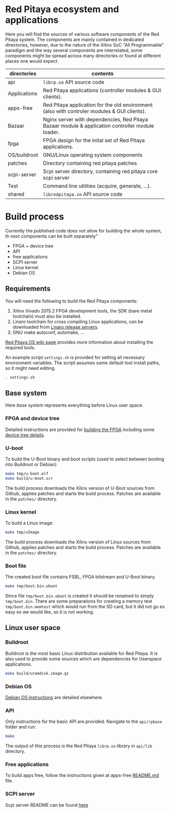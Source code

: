 # Red Pitaya ecosystem and applications

Here you will find the sources of various software components of the
Red Pitaya system. The components are mainly contained in dedicated
directories, however, due to the nature of the Xilinx SoC "All 
Programmable" paradigm and the way several components are interrelated,
some components might be spread across many directories or found at
different places one would expect.

| directories  | contents
|--------------|----------------------------------------------------------------
| api          | `librp.so` API source code
| Applications | Red Pitaya applications (controller modules & GUI clients).
| apps-free    | Red Pitaya application for the old environment (also with controler modules & GUI clients).
| Bazaar       | Nginx server with dependencies, Red Pitaya Bazaar module & application controller module loader.
| fpga         | FPGA design for the inital set of Red Pitaya applications.
| OS/buildroot | GNU/Linux operating system components
| patches      | Directory containing red pitaya patches
| scpi-server  | Scpi server directory, containing red pitaya core scpi server
| Test         | Command line utilities (acquire, generate, ...).
| shared       | `libredpitaya.so` API source code

# Build process

Currently the published code does not allow for building the whole system, th next components can be built separately"
- FPGA + device tree
- API
- free applications
- SCPI server
- Linux kernel
- Debian OS

## Requirements

You will need the following to build the Red Pitaya components:
1. Xilinx Vivado 2015.2 FPGA development tools, the SDK (bare metal toolchain) must also be installed.
2. Linaro toolchain for cross compiling Linux applications, can be downloaded from [Linaro release servers](https://releases.linaro.org/14.11/components/toolchain/binaries/arm-linux-gnueabihf/gcc-linaro-4.9-2014.11-x86_).
3. GNU make autoconf, automake, ...

[Red Pitaya OS wiki page](http://wiki.redpitaya.com/index.php?title=Red_Pitaya_OS) provides more information about installing the required tools.

An example script `settings.sh` is provided for setting all necessary environment variables. The script assumes some default tool install paths, so it might need editing.
```bash
. settings.sh
```

## Base system

Here *base system* represents everything before Linux user space.

### FPGA and device tree

Detailed instructions are provided for [building the FPGA](fpga/README.md#build-process) including some [device tree details](fpga/README.md#device-tree).

### U-boot

To build the U-Boot binary and boot scripts (used to select between booting into Buildroot or Debian):
```bash
make tmp/u-boot.elf
make build/u-boot.scr
```
The build process downloads the Xilinx version of U-Boot sources from Github, applies patches and starts the build process. Patches are available in the `patches/` directory.

### Linux kernel

To build a Linux image:
```bash
make tmp/uImage
```
The build process downloads the Xilinx version of Linux sources from Github, applies patches and starts the build process. Patches are available in the `patches/` directory.

### Boot file

The created boot file contains FSBL, FPGA bitstream and U-Boot binary.
```bash
make tmp/boot.bin.uboot
```
Since file `tmp/boot.bin.uboot` is created it should be renamed to simply `tmp/boot.bin`. There are some preparations for creating a memory test `tmp/boot.bin.memtest` which would run from the SD card, but it did not go es easy es we would like, so it is not working.

## Linux user space

### Buildroot

Buildroot is the most basic Linux distribution available for Red Pitaya. It is also used to provide some sources which are dependencies for Userspace applications.
```bash
make build/uramdisk.image.gz
``` 

### Debian OS

[Debian OS instructions](OS/debian/README.md) are detailed elsewhere.

### API

Only instructions for the basic API are provided:
Navigate to the `api/rpbase` folder and run:
```bash
make
```
The output of this process is the Red Pitaya `librp.so` library in `api/lib` directory.

### Free applications

To build apps free, follow the instructions given at apps-free [README.md](apps-free/README.md) file.

### SCPI server

Scpi server README can be found [here](scpi-server/README.md)

